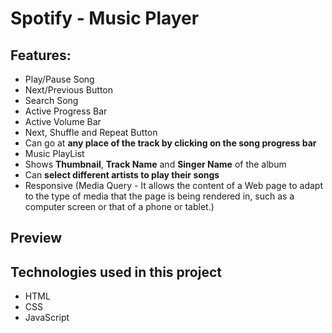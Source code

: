 # Spotify - Music Player

## Features:

* Play/Pause Song
* Next/Previous Button
* Search Song
* Active Progress Bar
* Active Volume Bar
* Next, Shuffle and Repeat Button
* Can go at **any place of the track by clicking on the song progress bar**
* Music PlayList
* Shows **Thumbnail**, **Track Name** and **Singer Name** of the album
* Can **select different artists to play their songs**
* Responsive (Media Query - It allows the content of a Web page to adapt to the type of media that the page is being rendered in, such as a computer screen or that of a phone or tablet.)

## Preview


## Technologies used in this project

* HTML
* CSS
* JavaScript